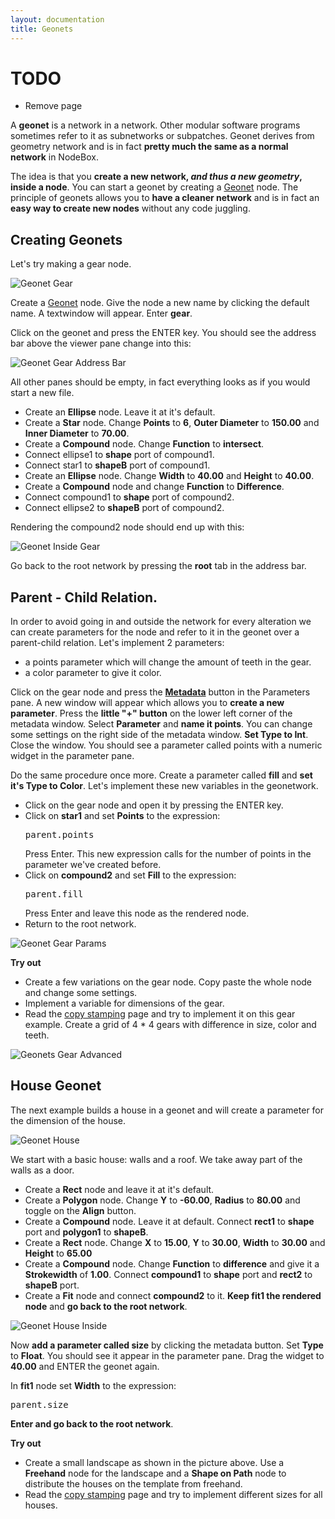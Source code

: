 ```yaml
---
layout: documentation
title: Geonets
---
```

TODO
====
* Remove page

A **geonet** is a network in a network. Other modular software programs sometimes refer to it as subnetworks or subpatches. Geonet derives from geometry network and is in fact **pretty much the same as a normal network** in NodeBox. 

The idea is that you **create a new network, *and thus a new geometry*, inside a node**. You can start a geonet by creating a [Geonet](../nodes/geonet.html) node. The principle of geonets allows you to **have a cleaner network** and is in fact an **easy way to create new nodes** without any code juggling.

Creating Geonets
----------------

Let's try making a gear node. 

![Geonet Gear](/media/img/using/geonet-gear.png)

Create a [Geonet](../nodes/geonet.html) node. Give the node a new name by clicking the default name. A textwindow will appear. Enter **gear**.

Click on the geonet and press the ENTER key. You should see the address bar above the viewer pane change into this:

![Geonet Gear Address Bar](/media/img/using/geonet-gear-address-bar.png)

All other panes should be empty, in fact everything looks as if you would start a new file. 

* Create an **Ellipse** node. Leave it at it's default.
* Create a **Star** node. Change **Points** to **6**, **Outer Diameter** to **150.00** and **Inner Diameter** to **70.00**.
* Create a **Compound** node. Change **Function** to **intersect**.
* Connect ellipse1 to **shape** port of compound1.
* Connect star1 to **shapeB** port of compound1.
* Create an **Ellipse** node. Change **Width** to **40.00** and **Height** to **40.00**.
* Create a **Compound** node and change **Function** to **Difference**.
* Connect compound1 to **shape** port of compound2.
* Connect ellipse2 to **shapeB** port of compound2.

Rendering the compound2 node should end up with this:

![Geonet Inside Gear](/media/img/using/geonet-inside-gear.png)

Go back to the root network by pressing the **root** tab in the address bar.

Parent - Child Relation.
------------------------

In order to avoid going in and outside the network for every alteration we can create parameters for the node and refer to it in the geonet over a parent-child relation. Let's implement 2 parameters:

* a points parameter which will change the amount of teeth in the gear.
* a color parameter to give it color.

Click on the gear node and press the **[Metadata](metadata.html)** button in the Parameters pane. A new window will appear which allows you to **create a new parameter**. Press the **little "+" button** on the lower left corner of the metadata window. Select **Parameter** and **name it points**. You can change some settings on the right side of the metadata window. **Set Type to Int**. Close the window. You should see a parameter called points with a numeric widget in the parameter pane.

Do the same procedure once more. Create a parameter called **fill** and **set it's Type to Color**. Let's implement these new variables in the geonetwork.

* Click on the gear node and open it by pressing the ENTER key.
* Click on **star1** and set **Points** to the expression: <pre>parent.points</pre> Press Enter. This new expression calls for the number of points in the parameter we've created before.
* Click on **compound2** and set **Fill** to the expression: <pre>parent.fill</pre> Press Enter and leave this node as the rendered node.
* Return to the root network.

![Geonet Gear Params](/media/img/using/geonet-gear-params.png)

**Try out** 

* Create a few variations on the gear node. Copy paste the whole node and change some settings.
* Implement a variable for dimensions of the gear.
* Read the [copy stamping](copy-stamping.html) page and try to implement it on this gear example. Create a grid of 4 * 4 gears with difference in size, color and teeth.

![Geonets Gear Advanced](../../media/img/using/geonets-gear-advanced.png)

House Geonet
------------

The next example builds a house in a geonet and will create a parameter for the dimension of the house.

![Geonet House](/media/img/using/geonet-house.png)

We start with a basic house: walls and a roof. We take away part of the walls as a door.

* Create a **Rect** node and leave it at it's default.
* Create a **Polygon** node. Change **Y** to **-60.00**, **Radius** to **80.00** and toggle on the **Align** button.
* Create a **Compound** node. Leave it at default. Connect **rect1** to **shape** port and **polygon1** to **shapeB**.
* Create a **Rect** node. Change **X** to **15.00**, **Y** to **30.00**, **Width** to **30.00** and **Height** to **65.00**
* Create a **Compound** node. Change **Function** to **difference** and give it a **Strokewidth** of **1.00**. Connect **compound1** to **shape** port and **rect2** to **shapeB** port.
* Create a **Fit** node and connect **compound2** to it. **Keep fit1 the rendered node** and **go back to the root network**.

![Geonet House Inside](/media/img/using/geonet-house-inside.png)

Now **add a parameter called size** by clicking the metadata button. Set **Type** to **Float**.
You should see it appear in the parameter pane. Drag the widget to **40.00** and ENTER the geonet again.

In **fit1** node set **Width** to the expression: <pre>parent.size</pre> **Enter and go back to the root network**.

**Try out** 

* Create a small landscape as shown in the picture above. Use a **Freehand** node for the landscape and a **Shape on Path** node to distribute the houses on the template from freehand.
* Read the [copy stamping](copy-stamping.html) page and try to implement different sizes for all houses.




